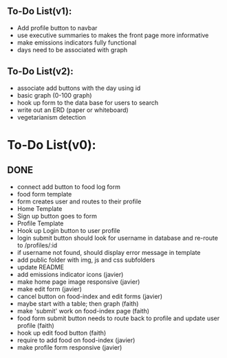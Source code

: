 
## **To-Do List(v1):**
- Add profile button to navbar
- use executive summaries to makes the front page more informative
- make emissions indicators fully functional
- days need to be associated with graph

## **To-Do List(v2):**
- associate add buttons with the day using id
- basic graph (0-100 graph)
- hook up form to the data base for users to search
- write out an ERD (paper or whiteboard)
- vegetarianism detection

# **To-Do List(v0):**

## DONE
- connect add button to food log form
- food form template
- form creates user and routes to their profile
- Home Template
- Sign up button goes to form
- Profile Template
- Hook up Login button to user profile
- login submit button should look for username in database and re-route to /profiles/:id
- if username not found, should display error message in template
- add public folder with img, js and css subfolders
- update README
- add emissions indicator icons (javier)
- make home page image responsive (javier)
- make edit form (javier)
- cancel button on food-index and edit forms (javier)
- maybe start with a table; then graph (faith)
- make 'submit' work on food-index page (faith)
- food form submit button needs to route back to profile and update user profile (faith)
- hook up edit food button (faith)
- require to add food on food-index (javier)
- make profile form responsive (javier)
